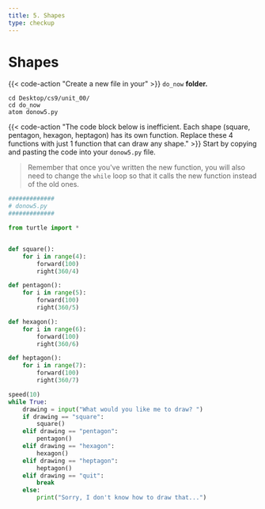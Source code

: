 ```yaml
---
title: 5. Shapes
type: checkup
---
```


# Shapes

{{< code-action "Create a new file in your" >}} `do_now` **folder.**
```shell
cd Desktop/cs9/unit_00/
cd do_now
atom donow5.py
```


{{< code-action "The code block below is inefficient. Each shape (square, pentagon, hexagon, heptagon) has its own function. Replace these 4 functions with just 1 function that can draw any shape." >}} Start by copying and pasting the code into your `donow5.py` file.
>  Remember that once you've written the new function, you will also need to change the `while` loop so that it calls the new function instead of the old ones.
>


```python
#############
# donow5.py
#############

from turtle import *


def square():
    for i in range(4):
        forward(100)
        right(360/4)

def pentagon():
    for i in range(5):
        forward(100)
        right(360/5)

def hexagon():
    for i in range(6):
        forward(100)
        right(360/6)

def heptagon():
    for i in range(7):
        forward(100)
        right(360/7)

speed(10)
while True:
    drawing = input("What would you like me to draw? ")
    if drawing == "square":
        square()
    elif drawing == "pentagon":
        pentagon()
    elif drawing == "hexagon":
        hexagon()
    elif drawing == "heptagon":
        heptagon()
    elif drawing == "quit":
        break
    else:
        print("Sorry, I don't know how to draw that...")

```
